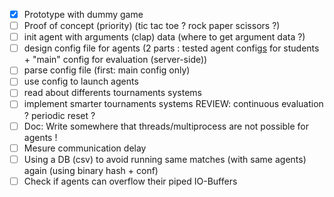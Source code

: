 - [x] Prototype with dummy game
- [ ] Proof of concept (priority) (tic tac toe ? rock paper scissors ?)
- [ ] init agent with arguments (clap) data (where to get argument data ?)
- [ ] design config file for agents (2 parts : tested agent config<u>s</u> for students + "main" config for evaluation (server-side))
- [ ] parse config file (first: main config only)
- [ ] use config to launch agents
- [ ] read about differents tournaments systems
- [ ] implement smarter tournaments systems REVIEW: continuous evaluation ? periodic reset ?
- [ ] Doc: Write somewhere that threads/multiprocess are not possible for agents !
- [ ] Mesure communication delay
- [ ] Using a DB (csv) to avoid running same matches (with same agents) again (using binary hash + conf)
- [ ] Check if agents can overflow their piped IO-Buffers